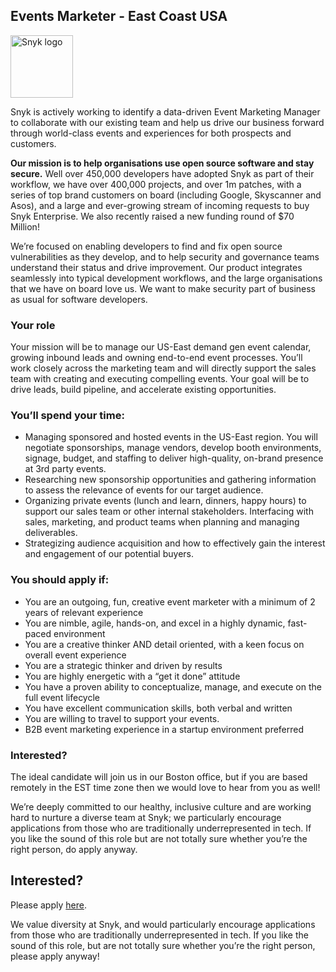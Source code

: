 Events Marketer - East Coast USA
---

<img src="https://res.cloudinary.com/snyk/image/upload/v1537345894/press-kit/brand/logo-black.png" width="100" alt="Snyk logo" />

<p><span style="font-weight: 400;">Snyk is actively working to identify a data-driven Event Marketing Manager to collaborate with our existing team and help us drive our business forward through world-class events and experiences for both prospects and customers.</span></p>
<p><strong>Our mission is to help organisations use open source software and stay secure.</strong> Well over 450,000 developers have adopted Snyk as part of their workflow, we have over 400,000 projects, and over 1m patches, with a series of top brand customers on board (including Google, Skyscanner and Asos), and a large and ever-growing stream of incoming requests to buy Snyk Enterprise. We also recently raised a new funding round of $70 Million! </p>
<p>We’re focused on enabling developers to find and fix open source vulnerabilities as they develop, and to help security and governance teams understand their status and drive improvement. Our product integrates seamlessly into typical development workflows, and the large organisations that we have on board love us. We want to make security part of business as usual for software developers.</p>
<h3><strong>Your role</strong></h3>
<p><span style="font-weight: 400;">Your mission will be to manage our US-East demand gen event calendar, growing inbound leads and owning end-to-end event processes. You’ll work closely across the marketing team and will directly support the sales team with creating and executing compelling events. Your goal will be to drive leads, build pipeline, and accelerate existing opportunities. </span></p>
<h3><strong>You’ll spend your time:</strong></h3>
<ul>
<li style="font-weight: 400;"><span style="font-weight: 400;">Managing sponsored and hosted events in the US-East region. You will negotiate sponsorships, manage vendors, develop booth environments, signage, budget, and staffing to deliver high-quality, on-brand presence at 3rd party events.</span></li>
<li style="font-weight: 400;"><span style="font-weight: 400;">Researching new sponsorship opportunities and gathering information to assess the relevance of events for our target audience. </span></li>
<li style="font-weight: 400;"><span style="font-weight: 400;">Organizing private events (lunch and learn, dinners, happy hours) to support our sales team or other internal stakeholders. Interfacing with sales, marketing, and product teams when planning and managing deliverables.</span></li>
<li style="font-weight: 400;"><span style="font-weight: 400;">Strategizing audience acquisition and how to effectively gain the interest and engagement of our potential buyers.</span></li>
</ul>
<h3><strong>You should apply if:</strong></h3>
<ul>
<li style="font-weight: 400;"><span style="font-weight: 400;">You are an outgoing, fun, creative event marketer with a minimum of 2 years of relevant experience </span></li>
<li style="font-weight: 400;"><span style="font-weight: 400;">You are nimble, agile, hands-on, and excel in a highly dynamic, fast-paced environment </span></li>
<li style="font-weight: 400;"><span style="font-weight: 400;">You are a creative thinker AND detail oriented, with a keen focus on overall event experience </span></li>
<li style="font-weight: 400;"><span style="font-weight: 400;">You are a strategic thinker and driven by results </span></li>
<li style="font-weight: 400;"><span style="font-weight: 400;">You are highly energetic with a “get it done” attitude </span></li>
<li style="font-weight: 400;"><span style="font-weight: 400;">You have a proven ability to conceptualize, manage, and execute on the full event lifecycle </span></li>
<li style="font-weight: 400;"><span style="font-weight: 400;">You have excellent communication skills, both verbal and written </span></li>
<li style="font-weight: 400;"><span style="font-weight: 400;">You are willing to travel to support your events.</span></li>
<li style="font-weight: 400;"><span style="font-weight: 400;">B2B event marketing experience in a startup environment preferred</span></li>
</ul>
<h3><strong>Interested?</strong></h3>
<p><span style="font-weight: 400;">The ideal candidate will join us in our Boston office, but if you are based remotely in the EST time zone then we would love to hear from you as well! </span></p>
<p><span style="font-weight: 400;">We’re deeply committed to our healthy, inclusive culture and are working hard to nurture a diverse team at Snyk; we particularly encourage applications from those who are traditionally underrepresented in tech. If you like the sound of this role but are not totally sure whether you’re the right person, do apply anyway.</span></p>

Interested?
---

Please apply [here](https://boards.greenhouse.io/snyk/jobs/4551974002#app).

We value diversity at Snyk, and would particularly encourage applications from those who are traditionally underrepresented in tech.
If you like the sound of this role, but are not totally sure whether you’re the right person, please apply anyway!
